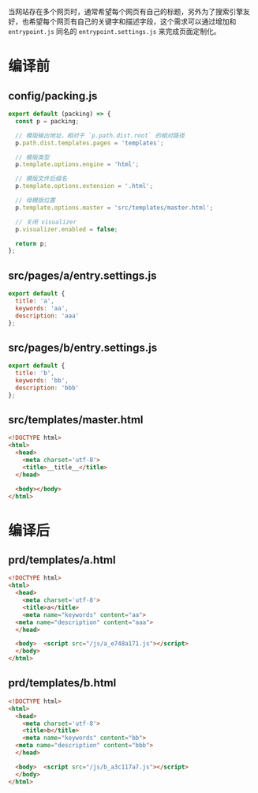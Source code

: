当网站存在多个网页时，通常希望每个网页有自己的标题，另外为了搜索引擎友好，也希望每个网页有自己的关键字和描述字段，这个需求可以通过增加和 `entrypoint.js` 同名的 `entrypoint.settings.js` 来完成页面定制化。

# 编译前

## config/packing.js
```javascript
export default (packing) => {
  const p = packing;

  // 模版输出地址，相对于 `p.path.dist.root` 的相对路径
  p.path.dist.templates.pages = 'templates';

  // 模版类型
  p.template.options.engine = 'html';

  // 模版文件后缀名
  p.template.options.extension = '.html';

  // 母模版位置
  p.template.options.master = 'src/templates/master.html';

  // 关闭 visualizer
  p.visualizer.enabled = false;

  return p;
};
```

## src/pages/a/entry.settings.js
```javascript
export default {
  title: 'a',
  keywords: 'aa',
  description: 'aaa'
};
```

## src/pages/b/entry.settings.js
```javascript
export default {
  title: 'b',
  keywords: 'bb',
  description: 'bbb'
};
```

## src/templates/master.html
```html
<!DOCTYPE html>
<html>
  <head>
    <meta charset='utf-8'>
    <title>__title__</title>
  </head>

  <body></body>
</html>
```

# 编译后

## prd/templates/a.html
```html
<!DOCTYPE html>
<html>
  <head>
    <meta charset='utf-8'>
    <title>a</title>
    <meta name="keywords" content="aa">
  <meta name="description" content="aaa">
  </head>

  <body>  <script src="/js/a_e748a171.js"></script>
  </body>
</html>
```

## prd/templates/b.html
```html
<!DOCTYPE html>
<html>
  <head>
    <meta charset='utf-8'>
    <title>b</title>
    <meta name="keywords" content="bb">
  <meta name="description" content="bbb">
  </head>

  <body>  <script src="/js/b_a3c117a7.js"></script>
  </body>
</html>
```
